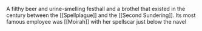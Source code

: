 A filthy beer and urine-smelling festhall and a brothel that existed in the century between the [[Spellplague]] and the [[Second Sundering]]. Its most famous employee was [[Moirah]] with her spellscar just below the navel
